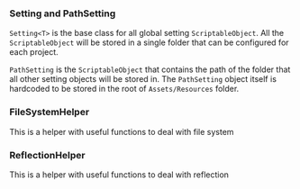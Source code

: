 ### Setting and PathSetting

`Setting<T>` is the base class for all global setting `ScriptableObject`. All the `ScriptableObject` will be stored in a single folder that can be configured for each project.

`PathSetting` is the `ScriptableObject` that contains the path of the folder that all other setting objects will be stored in. The `PathSetting` object itself is hardcoded to be stored in the root of `Assets/Resources` folder.

### FileSystemHelper
This is a helper with useful functions to deal with file system

### ReflectionHelper
This is a helper with useful functions to deal with reflection
